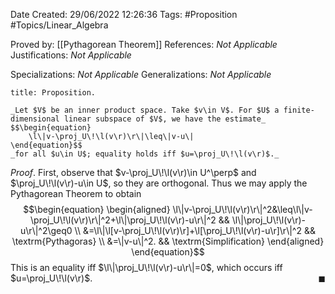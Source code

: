 <div class="topSpace"></div>

Date Created: 29/06/2022 12:26:36
Tags: #Proposition #Topics/Linear_Algebra

Proved by: [[Pythagorean Theorem]]
References: _Not Applicable_
Justifications: _Not Applicable_

Specializations: _Not Applicable_
Generalizations: _Not Applicable_

``` ad-Proposition
title: Proposition.

_Let $V$ be an inner product space. Take $v\in V$. For $U$ a finite-dimensional linear subspace of $V$, we have the estimate_
$$\begin{equation}
    \l\|v-\proj_U\!\l(v\r)\r\|\leq\|v-u\|
\end{equation}$$
_for all $u\in U$; equality holds iff $u=\proj_U\!\l(v\r)$._

```

_Proof_. First, observe that $v-\proj_U\!\l(v\r)\in U^\perp$ and $\proj_U\!\l(v\r)-u\in U$, so they are orthogonal. Thus we may apply the Pythagorean Theorem to obtain
$$\begin{equation}
    \begin{aligned}
        \l\|v-\proj_U\!\l(v\r)\r\|^2&\leq\l\|v-\proj_U\!\l(v\r)\r\|^2+\l\|\proj_U\!\l(v\r)-u\r\|^2 && \l\|\proj_U\!\l(v\r)-u\r\|^2\geq0 \\
        &=\l\|\l[v-\proj_U\!\l(v\r)\r]+\l[\proj_U\!\l(v\r)-u\r]\r\|^2 && \textrm{Pythagoras} \\
        &=\|v-u\|^2. && \textrm{Simplification}
    \end{aligned}
\end{equation}$$
This is an equality iff $\l\|\proj_U\!\l(v\r)-u\r\|=0$, which occurs iff $u=\proj_U\!\l(v\r)$.<span style="float:right;">$\blacksquare$</span>
